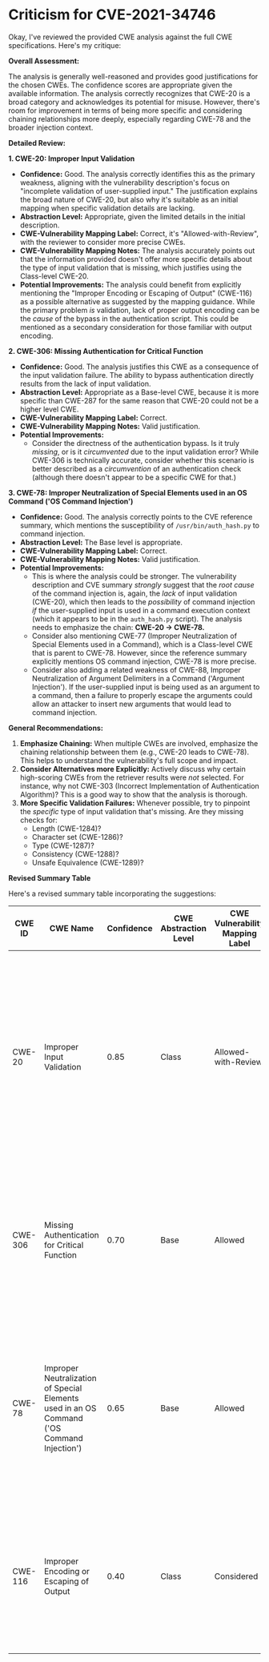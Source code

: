 # Criticism for CVE-2021-34746

Okay, I've reviewed the provided CWE analysis against the full CWE specifications. Here's my critique:

**Overall Assessment:**

The analysis is generally well-reasoned and provides good justifications for the chosen CWEs. The confidence scores are appropriate given the available information. The analysis correctly recognizes that CWE-20 is a broad category and acknowledges its potential for misuse.  However, there's room for improvement in terms of being more specific and considering chaining relationships more deeply, especially regarding CWE-78 and the broader injection context.

**Detailed Review:**

**1. CWE-20: Improper Input Validation**

*   **Confidence:** Good. The analysis correctly identifies this as the primary weakness, aligning with the vulnerability description's focus on "incomplete validation of user-supplied input." The justification explains the broad nature of CWE-20, but also why it's suitable as an initial mapping when specific validation details are lacking.
*   **Abstraction Level:** Appropriate, given the limited details in the initial description.
*   **CWE-Vulnerability Mapping Label:** Correct, it's "Allowed-with-Review", with the reviewer to consider more precise CWEs.
*   **CWE-Vulnerability Mapping Notes:** The analysis accurately points out that the information provided doesn't offer more specific details about the type of input validation that is missing, which justifies using the Class-level CWE-20.
*   **Potential Improvements:** The analysis could benefit from explicitly mentioning the "Improper Encoding or Escaping of Output" (CWE-116) as a possible alternative as suggested by the mapping guidance. While the primary problem *is* validation, lack of proper output encoding can be the *cause* of the bypass in the authentication script. This could be mentioned as a secondary consideration for those familiar with output encoding.

**2. CWE-306: Missing Authentication for Critical Function**

*   **Confidence:** Good. The analysis justifies this CWE as a consequence of the input validation failure. The ability to bypass authentication directly results from the lack of input validation.
*   **Abstraction Level:** Appropriate as a Base-level CWE, because it is more specific than CWE-287 for the same reason that CWE-20 could not be a higher level CWE.
*   **CWE-Vulnerability Mapping Label:** Correct.
*   **CWE-Vulnerability Mapping Notes:** Valid justification.
*   **Potential Improvements:**
    *   Consider the directness of the authentication bypass. Is it truly *missing*, or is it *circumvented* due to the input validation error? While CWE-306 is technically accurate, consider whether this scenario is better described as a *circumvention* of an authentication check (although there doesn't appear to be a specific CWE for that.)

**3. CWE-78: Improper Neutralization of Special Elements used in an OS Command ('OS Command Injection')**

*   **Confidence:** Good. The analysis correctly points to the CVE reference summary, which mentions the susceptibility of `/usr/bin/auth_hash.py` to command injection.
*   **Abstraction Level:** The Base level is appropriate.
*   **CWE-Vulnerability Mapping Label:** Correct.
*   **CWE-Vulnerability Mapping Notes:** Valid justification.
*   **Potential Improvements:**
    *   This is where the analysis could be stronger. The vulnerability description and CVE summary *strongly* suggest that the *root cause* of the command injection is, again, the *lack* of input validation (CWE-20), which then leads to the *possibility* of command injection *if* the user-supplied input is used in a command execution context (which it appears to be in the `auth_hash.py` script).  The analysis needs to emphasize the chain: **CWE-20 -> CWE-78.**
    *   Consider also mentioning CWE-77 (Improper Neutralization of Special Elements used in a Command), which is a Class-level CWE that is parent to CWE-78. However, since the reference summary explicitly mentions OS command injection, CWE-78 is more precise.
    *   Consider also adding a related weakness of CWE-88, Improper Neutralization of Argument Delimiters in a Command ('Argument Injection'). If the user-supplied input is being used as an argument to a command, then a failure to properly escape the arguments could allow an attacker to insert new arguments that would lead to command injection.

**General Recommendations:**

1.  **Emphasize Chaining:** When multiple CWEs are involved, emphasize the chaining relationship between them (e.g., CWE-20 leads to CWE-78). This helps to understand the vulnerability's full scope and impact.
2.  **Consider Alternatives more Explicitly:** Actively discuss why certain high-scoring CWEs from the retriever results were *not* selected. For instance, why not CWE-303 (Incorrect Implementation of Authentication Algorithm)?  This is a good way to show that the analysis is thorough.
3.  **More Specific Validation Failures:** Whenever possible, try to pinpoint the *specific* type of input validation that's missing. Are they missing checks for:
    *   Length (CWE-1284)?
    *   Character set (CWE-1286)?
    *   Type (CWE-1287)?
    *   Consistency (CWE-1288)?
    *   Unsafe Equivalence (CWE-1289)?

**Revised Summary Table**

Here's a revised summary table incorporating the suggestions:

| CWE ID | CWE Name | Confidence | CWE Abstraction Level | CWE Vulnerability Mapping Label | CWE-Vulnerability Mapping Notes |
|---|---|---|---|---|---|
| CWE-20 | Improper Input Validation | 0.85 | Class | Allowed-with-Review | Maps to the root cause of **incomplete validation of user-supplied input**. While broad, the description specifies the **incomplete validation** aspect, making it the primary weakness. Serves as an entry point for chaining to more specific weaknesses.  |
| CWE-306 | Missing Authentication for Critical Function | 0.70 | Base | Allowed | Secondary candidate, as the **incomplete validation** leads to bypassing authentication. More specifically, authentication checks are circumvented, not entirely missing. |
| CWE-78 | Improper Neutralization of Special Elements used in an OS Command ('OS Command Injection') | 0.65 | Base | Allowed | Secondary candidate, since the reference summary indicates potential command injection via user input. This is a consequence of CWE-20. Also, consider CWE-88 as an argument injection vulnerability.|
| CWE-116 | Improper Encoding or Escaping of Output | 0.40 | Class | Considered | While the primary problem is validation, improper output encoding may contribute to the bypass of authentication by allowing malicious code to be injected as user input.  |
